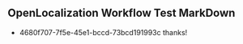 ## OpenLocalization Workflow Test MarkDown
* 4680f707-7f5e-45e1-bccd-73bcd191993c thanks!

<!--HONumber=Jul16_HO4-->


